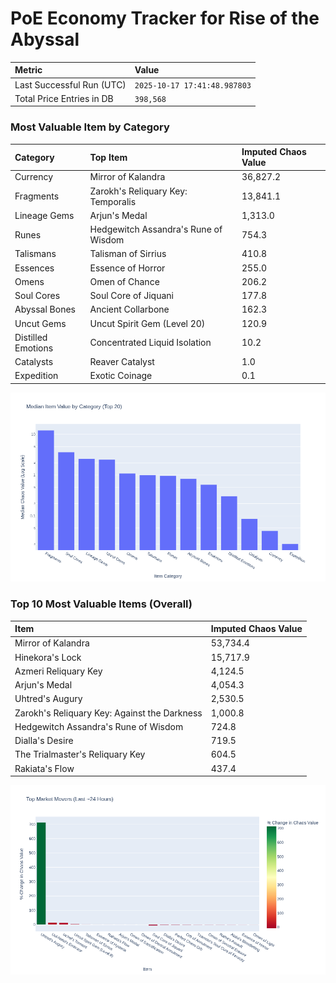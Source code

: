 # PoE Economy Tracker for Rise of the Abyssal

<!-- START_MAINTENANCE -->
| Metric | Value |
|:---|:---|
| Last Successful Run (UTC) | `2025-10-17 17:41:48.987803` |
| Total Price Entries in DB | `398,568` |

<!-- END_MAINTENANCE -->

<!-- START_DATAFRAME_DEBUG -->
<!-- END_DATAFRAME_DEBUG -->

<!-- START_CATEGORY_ANALYSIS -->
### Most Valuable Item by Category
| Category | Top Item | Imputed Chaos Value |
| :--- | :--- | :--- |
| Currency | Mirror of Kalandra | 36,827.2 |
| Fragments | Zarokh's Reliquary Key: Temporalis | 13,841.1 |
| Lineage Gems | Arjun's Medal | 1,313.0 |
| Runes | Hedgewitch Assandra's Rune of Wisdom | 754.3 |
| Talismans | Talisman of Sirrius | 410.8 |
| Essences | Essence of Horror | 255.0 |
| Omens | Omen of Chance | 206.2 |
| Soul Cores | Soul Core of Jiquani | 177.8 |
| Abyssal Bones | Ancient Collarbone | 162.3 |
| Uncut Gems | Uncut Spirit Gem (Level 20) | 120.9 |
| Distilled Emotions | Concentrated Liquid Isolation | 10.2 |
| Catalysts | Reaver Catalyst | 1.0 |
| Expedition | Exotic Coinage | 0.1 |


![Category Analysis Chart](charts/category_analysis.png)
<!-- END_ANALYSIS -->

<!-- START_ANALYSIS -->
### Top 10 Most Valuable Items (Overall)
| Item | Imputed Chaos Value |
| :--- | :--- |
| Mirror of Kalandra | 53,734.4 |
| Hinekora's Lock | 15,717.9 |
| Azmeri Reliquary Key | 4,124.5 |
| Arjun's Medal | 4,054.3 |
| Uhtred's Augury | 2,530.5 |
| Zarokh's Reliquary Key: Against the Darkness | 1,000.8 |
| Hedgewitch Assandra's Rune of Wisdom | 724.8 |
| Dialla's Desire | 719.5 |
| The Trialmaster's Reliquary Key | 604.5 |
| Rakiata's Flow | 437.4 |


![Market Movers Chart](charts/market_movers.png)
<!-- END_ANALYSIS -->
